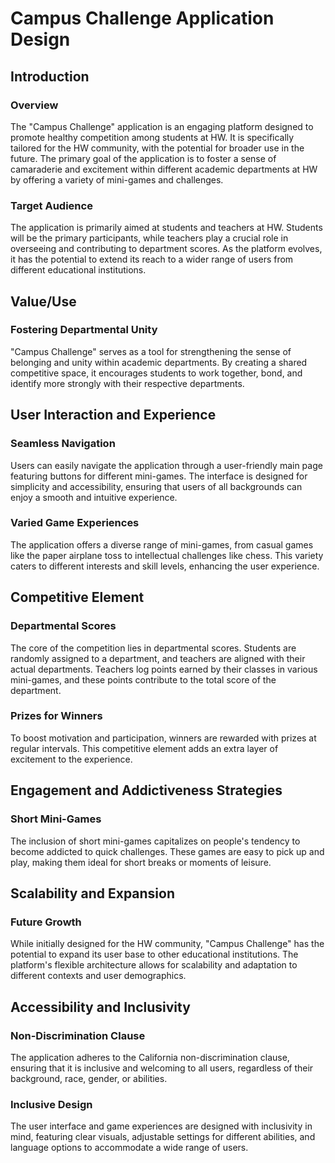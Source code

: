 # Campus Challenge Application Design

## Introduction

### Overview
The "Campus Challenge" application is an engaging platform designed to promote healthy competition among students at HW. It is specifically tailored for the HW community, with the potential for broader use in the future. The primary goal of the application is to foster a sense of camaraderie and excitement within different academic departments at HW by offering a variety of mini-games and challenges.

### Target Audience
The application is primarily aimed at students and teachers at HW. Students will be the primary participants, while teachers play a crucial role in overseeing and contributing to department scores. As the platform evolves, it has the potential to extend its reach to a wider range of users from different educational institutions.

## Value/Use

### Fostering Departmental Unity
"Campus Challenge" serves as a tool for strengthening the sense of belonging and unity within academic departments. By creating a shared competitive space, it encourages students to work together, bond, and identify more strongly with their respective departments.

## User Interaction and Experience

### Seamless Navigation
Users can easily navigate the application through a user-friendly main page featuring buttons for different mini-games. The interface is designed for simplicity and accessibility, ensuring that users of all backgrounds can enjoy a smooth and intuitive experience.

### Varied Game Experiences
The application offers a diverse range of mini-games, from casual games like the paper airplane toss to intellectual challenges like chess. This variety caters to different interests and skill levels, enhancing the user experience.

## Competitive Element

### Departmental Scores
The core of the competition lies in departmental scores. Students are randomly assigned to a department, and teachers are aligned with their actual departments. Teachers log points earned by their classes in various mini-games, and these points contribute to the total score of the department.

### Prizes for Winners
To boost motivation and participation, winners are rewarded with prizes at regular intervals. This competitive element adds an extra layer of excitement to the experience.

## Engagement and Addictiveness Strategies

### Short Mini-Games
The inclusion of short mini-games capitalizes on people's tendency to become addicted to quick challenges. These games are easy to pick up and play, making them ideal for short breaks or moments of leisure.

## Scalability and Expansion

### Future Growth
While initially designed for the HW community, "Campus Challenge" has the potential to expand its user base to other educational institutions. The platform's flexible architecture allows for scalability and adaptation to different contexts and user demographics.

## Accessibility and Inclusivity

### Non-Discrimination Clause
The application adheres to the California non-discrimination clause, ensuring that it is inclusive and welcoming to all users, regardless of their background, race, gender, or abilities.

### Inclusive Design
The user interface and game experiences are designed with inclusivity in mind, featuring clear visuals, adjustable settings for different abilities, and language options to accommodate a wide range of users.
